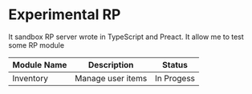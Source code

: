 # Experimental RP

It sandbox RP server wrote in TypeScript and Preact. It allow me to test some RP module

| Module Name | Description       | Status     |
| ----------- | ----------------- | ---------- |
| Inventory   | Manage user items | In Progess |
